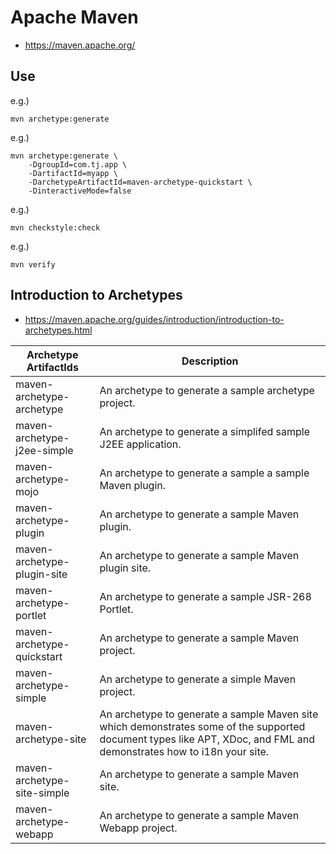 # Apache Maven #

* https://maven.apache.org/


## Use ##

e.g.)

```
mvn archetype:generate
```

e.g.)

```
mvn archetype:generate \
	-DgroupId=com.tj.app \
	-DartifactId=myapp \
	-DarchetypeArtifactId=maven-archetype-quickstart \
	-DinteractiveMode=false
```

e.g.)

```
mvn checkstyle:check
```

e.g.)

```
mvn verify
```


## Introduction to Archetypes ##

* https://maven.apache.org/guides/introduction/introduction-to-archetypes.html


| Archetype ArtifactIds | Description |
| - | - |
| maven-archetype-archetype | An archetype to generate a sample archetype project.
| maven-archetype-j2ee-simple | An archetype to generate a simplifed sample J2EE application.
| maven-archetype-mojo | An archetype to generate a sample a sample Maven plugin.
| maven-archetype-plugin | An archetype to generate a sample Maven plugin.
| maven-archetype-plugin-site | An archetype to generate a sample Maven plugin site.
| maven-archetype-portlet | An archetype to generate a sample JSR-268 Portlet.
| maven-archetype-quickstart | An archetype to generate a sample Maven project.
| maven-archetype-simple | An archetype to generate a simple Maven project.
| maven-archetype-site | An archetype to generate a sample Maven site which demonstrates some of the supported document types like APT, XDoc, and FML and demonstrates how to i18n your site.
| maven-archetype-site-simple | An archetype to generate a sample Maven site.
| maven-archetype-webapp | An archetype to generate a sample Maven Webapp project.


